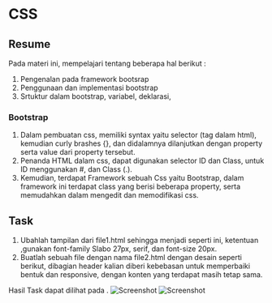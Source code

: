 # CSS

## Resume
Pada materi ini, mempelajari tentang beberapa hal berikut :
1. Pengenalan pada framework bootsrap
2. Penggunaan dan implementasi bootstrap
3. Srtuktur dalam bootstrap, variabel, deklarasi, <!-- kemudian array dam objects, syncrhonus adam asycrhonus. -->

### Bootstrap
1. Dalam pembuatan css, memiliki syntax yaitu selector (tag dalam html), kemudian curly brashes {}, dan didalamnya dilanjutkan dengan property serta value dari property tersebut.
2. Penanda HTML dalam css, dapat digunakan selector ID dan Class, untuk ID menggunakan #, dan Class (.).
3. Kemudian, terdapat Framework sebuah Css yaitu Bootstrap, dalam framework ini terdapat class yang berisi beberapa property, serta memudahkan dalam mengedit dan memodifikasi css.


## Task 
1. Ubahlah tampilan dari file1.html sehingga menjadi seperti ini, ketentuan ,gunakan font-family Slabo 27px, serif, dan font-size 20px.
2. Buatlah sebuah file dengan nama file2.html dengan desain seperti berikut, dibagian header kalian diberi kebebasan untuk memperbaiki bentuk dan responsive, dengan konten yang terdapat masih tetap sama.

Hasil Task dapat dilihat pada .
![Screenshot](./screenshot/file1.html_Screenshot.png)
![Screenshot](./screenshot/file2.html_Screenshot.png)

